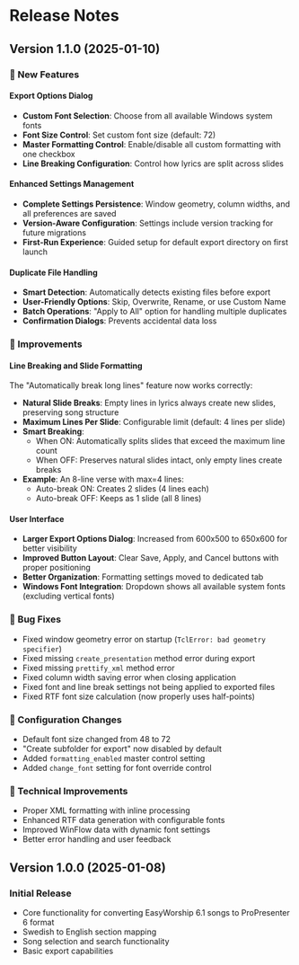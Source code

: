# Release Notes

## Version 1.1.0 (2025-01-10)

### 🎉 New Features

#### Export Options Dialog
- **Custom Font Selection**: Choose from all available Windows system fonts
- **Font Size Control**: Set custom font size (default: 72)
- **Master Formatting Control**: Enable/disable all custom formatting with one checkbox
- **Line Breaking Configuration**: Control how lyrics are split across slides

#### Enhanced Settings Management
- **Complete Settings Persistence**: Window geometry, column widths, and all preferences are saved
- **Version-Aware Configuration**: Settings include version tracking for future migrations
- **First-Run Experience**: Guided setup for default export directory on first launch

#### Duplicate File Handling
- **Smart Detection**: Automatically detects existing files before export
- **User-Friendly Options**: Skip, Overwrite, Rename, or use Custom Name
- **Batch Operations**: "Apply to All" option for handling multiple duplicates
- **Confirmation Dialogs**: Prevents accidental data loss

### 🔧 Improvements

#### Line Breaking and Slide Formatting
The "Automatically break long lines" feature now works correctly:

- **Natural Slide Breaks**: Empty lines in lyrics always create new slides, preserving song structure
- **Maximum Lines Per Slide**: Configurable limit (default: 4 lines per slide)
- **Smart Breaking**: 
  - When ON: Automatically splits slides that exceed the maximum line count
  - When OFF: Preserves natural slides intact, only empty lines create breaks
- **Example**: An 8-line verse with max=4 lines:
  - Auto-break ON: Creates 2 slides (4 lines each)
  - Auto-break OFF: Keeps as 1 slide (all 8 lines)

#### User Interface
- **Larger Export Options Dialog**: Increased from 600x500 to 650x600 for better visibility
- **Improved Button Layout**: Clear Save, Apply, and Cancel buttons with proper positioning
- **Better Organization**: Formatting settings moved to dedicated tab
- **Windows Font Integration**: Dropdown shows all available system fonts (excluding vertical fonts)

### 🐛 Bug Fixes
- Fixed window geometry error on startup (`TclError: bad geometry specifier`)
- Fixed missing `create_presentation` method error during export
- Fixed missing `prettify_xml` method error
- Fixed column width saving error when closing application
- Fixed font and line break settings not being applied to exported files
- Fixed RTF font size calculation (now properly uses half-points)

### 📝 Configuration Changes
- Default font size changed from 48 to 72
- "Create subfolder for export" now disabled by default
- Added `formatting_enabled` master control setting
- Added `change_font` setting for font override control

### 🔄 Technical Improvements
- Proper XML formatting with inline processing
- Enhanced RTF data generation with configurable fonts
- Improved WinFlow data with dynamic font settings
- Better error handling and user feedback

## Version 1.0.0 (2025-01-08)

### Initial Release
- Core functionality for converting EasyWorship 6.1 songs to ProPresenter 6 format
- Swedish to English section mapping
- Song selection and search functionality
- Basic export capabilities